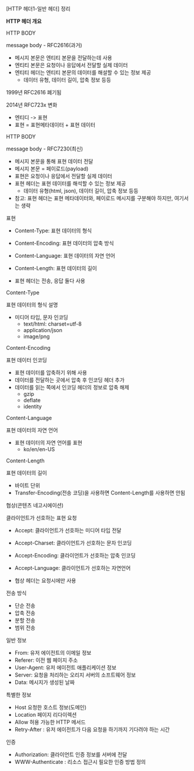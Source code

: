 [HTTP 헤더1-일반 헤더] 정리

**HTTP 헤더 개요**



HTTP BODY

message body - RFC2616(과거)

- 메시지 본문은 엔티티 본문을 전달하는데 사용
- 엔티티 본문은 요청이나 응답에서 전달할 실제 데이터 
- 엔티티 헤더는 엔티티 본문의 데이터를 해설할 수 있는 정보 제공
  - 데이터 유형, 데이터 길이, 압축 정보 등등



1999년 RFC2616 폐기됨 

2014년 RFC723x 변화

- 엔티디 -> 표현
- 표현 = 표현메타데이터 + 표현 데이터 



HTTP BODY

message body - RFC7230(최신)

- 메시지 본문을 통해 표현 데이터 전달
- 메시지 본문 = 페이로드(payload)
- 표현은 요청이나 응답에서 전달할 실제 데이터 
- 표현 헤더는 표현 데이터를 해석할 수 있는 정보 제공
  - 데이터 유형(html, json), 데이터 길이, 압축 정보 등등
- 참고: 표현 헤더는 표현 메타데이터와, 페이로드 메시지를 구분해야 하지만, 여기서는 생략



표현

- Content-Type: 표현 데이터의 형식
- Content-Encoding: 표현 데이터의 압축 방식
- Content-Language: 표현 데이터의 자연 언어
- Content-Length: 표현 데이터의 길이 



- 표현 헤더는 전송, 응답 둘다 사용



Content-Type

표현 데이터의 형식 설명

- 미디어 타입, 문자 인코딩
  - text/html: charset=utf-8
  - application/json
  - image/png



Content-Encoding

표현 데이터 인코딩

- 표현 데이터를 압축하기 위해 사용
- 데이터를 전달하는 곳에서 압축 후 인코딩 헤더 추가
- 데이터를 읽는 쪽에서 인코딩 헤더의 정보로 압축 해제
  - gzip
  - deflate
  - identity



Content-Language

표현 데이터의 자연 언어

- 표현 데이터의 자연 언어를 표현
  - ko/en/en-US



Content-Length

표현 데이터의 길이 

- 바이트 단위
- Transfer-Encoding(전송 코딩)을 사용하면 Content-Length를 사용하면 안됨



협상(콘텐츠 네고시에이션)

클라이언트가 선호하는 표현 요청

- Accept: 클라이언트가 선호하는 미디어 타입 전달
- Accept-Charset: 클라이언트가 선호하는 문자 인코딩
- Accept-Encoding: 클라이언트가 선호하는 압축 인코딩
- Accept-Language: 클라이언트가 선호하는 자연언어 



- 협상 헤더는 요청시에만 사용



전송 방식

- 단순 전송
- 압축 전송
- 분할 전송
- 범위 전송



일반 정보 

- From: 유저 에이전트의 이메일 정보
- Referer: 이전 웹 페이지 주소
- User-Agent: 유저 에이전트 애플리케이션 정보
- Server: 요청을 처리하는 오리지 서버의 소프트웨어 정보 
- Data: 메시지가 생성된 날짜



특별한 정보

- Host 요청한 호스트 정보(도메인)
- Location 페이지 리다이렉션
- Allow 허용 가능한 HTTP 메서드
- Retry-After : 유저 에이전트가 다음 요청을 하기까지 기다려야 하는 시간



인증 

- Authorization: 클라이언트 인증 정보를 서버에 전달
- WWW-Authenticate : 리소스 접근시 필요한 인증 방법 정의

